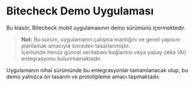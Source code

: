 # Bitecheck Demo Uygulaması

Bu klasör, Bitecheck mobil uygulamasının demo sürümünü içermektedir.

> **Not:** Bu sürüm, uygulamanın çalışma mantığını ve genel yapısını planlamak amacıyla önceden tasarlanmıştır.  
> İçerisinde henüz güncel veritabanı bağlantısı veya yapay zeka (AI) entegrasyonu bulunmamaktadır.

Uygulamanın nihai sürümünde bu entegrasyonlar tamamlanacak olup, bu demo yalnızca ön tasarım ve prototipleme amacı taşımaktadır.
